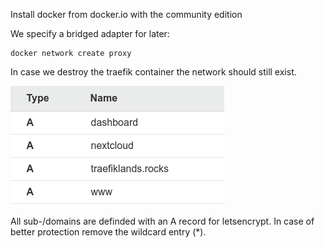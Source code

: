 Install docker from docker.io with the community edition

We specify a bridged adapter for later:

```
docker network create proxy
```

In case we destroy the traefik container the network
should still exist.


![Network Entries](https://github.com/andybe/traefiklands/blob/main/00_initial_setup/screenshots/network_entries.png)

All sub-/domains are definded with an A record
for letsencrypt. In case of better protection remove the
wildcard entry (*).
